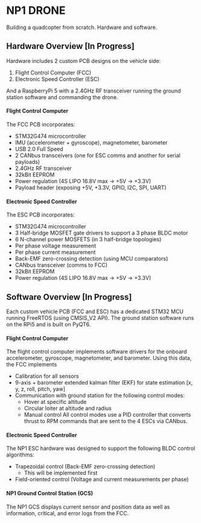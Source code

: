 # NP1 DRONE
Building a quadcopter from scratch. Hardware and software.
## Hardware Overview [In Progress]
Hardware includes 2 custom PCB designs on the vehicle side: 
1. Flight Control Computer (FCC)
2. Electronic Speed Controller (ESC)

And a RaspberryPi 5 with a 2.4GHz RF transceiver running the ground station software and commanding the drone.
#### Flight Control Computer
The FCC PCB incorporates:
- STM32G474 microcontroller
- IMU (accelerometer + gyroscope), magnetometer, barometer
- USB 2.0 Full Speed
- 2 CANbus transceivers (one for ESC comms and another for serial payloads)
- 2.4GHz RF transceiver
- 32kBit EEPROM
- Power regulation (4S LIPO 16.8V max -> +5V -> +3.3V)
- Payload header (exposing +5V, +3.3V, GPIO, I2C, SPI, UART)
#### Electronic Speed Controller
The ESC PCB incorporates:
- STM32G474 microcontroller
- 3 Half-bridge MOSFET gate drivers to support a 3 phase BLDC motor
- 6 N-channel power MOSFETS (in 3 half-bridge topologies)
- Per phase voltage measurement
- Per phase current measurement
- Back-EMF zero-crossing detection (using MCU comparators)
- CANbus transceiver (comms to FCC)
- 32kBit EEPROM
- Power regulation (4S LIPO 16.8V max -> +5V -> +3.3V)

## Software Overview [In Progress]
Each custom vehicle PCB (FCC and ESC) has a dedicated STM32 MCU running FreeRTOS (using CMSIS_V2 API). The ground station software runs on the RPi5 and is built on PyQT6.
#### Flight Control Computer
The flight control computer implements software drivers for the onboard accelerometer, gyroscope, magnetometer, and barometer. Using this data, the FCC implements
- Calibration for all sensors
- 9-axis + barometer extended kalman filter (EKF) for state estimation [x, y, z, roll, pitch, yaw]
- Communication with ground station for the following control modes:
  - Hover at specific altitude
  - Circular loiter at altitude and radius
  - Manual control 
All control modes use a PID controller that converts thrust to RPM commands that are sent to the 4 ESCs via CANbus.
#### Electronic Speed Controller
The NP1 ESC hardware was designed to support the following BLDC control algorithms:
- Trapezoidal control (Back-EMF zero-crossing detection)
  - This will be implemented first
- Field-oriented control (Voltage and current measurements per phase)
#### NP1 Ground Control Station (GCS)
The NP1 GCS displays current sensor and position data as well as information, critical, and error logs from the FCC.



